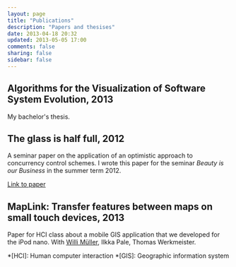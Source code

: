 ```yaml
---
layout: page
title: "Publications"
description: "Papers and thesises"
date: 2013-04-18 20:32
updated: 2013-05-05 17:00
comments: false
sharing: false
sidebar: false
---
```



## Algorithms for the Visualization of Software System Evolution, 2013

My bachelor's thesis.


## The glass is half full, 2012

A seminar paper on the application of an optimistic approach to concurrency control schemes. I wrote this paper for the seminar *Beauty is our Business*  in the summer term 2012.

[Link to paper](https://dl.dropboxusercontent.com/u/12770094/the_glass_is_half_full.pdf)

## MapLink: Transfer features between maps on small touch devices, 2013

Paper for HCI class about a mobile GIS application that we developed for the iPod nano. With [Willi Müller](http://jups42.de/), Ilkka Pale, Thomas Werkmeister.


*[HCI]:     Human computer interaction
*[GIS]:     Geographic information system